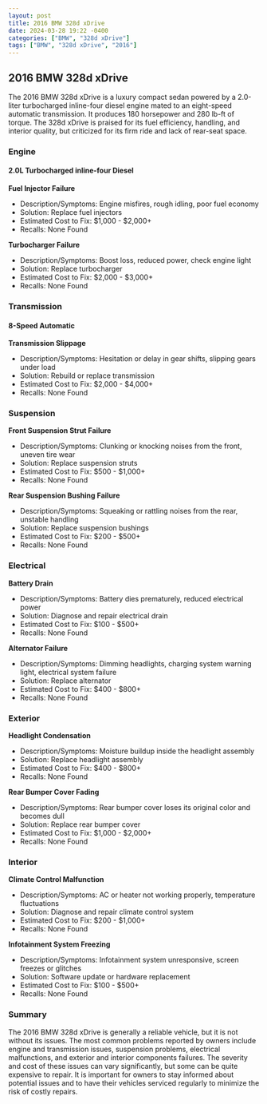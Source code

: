 ```yaml
---
layout: post
title: 2016 BMW 328d xDrive
date: 2024-03-28 19:22 -0400
categories: ["BMW", "328d xDrive"]
tags: ["BMW", "328d xDrive", "2016"]
---
```

## 2016 BMW 328d xDrive

The 2016 BMW 328d xDrive is a luxury compact sedan powered by a 2.0-liter turbocharged inline-four diesel engine mated to an eight-speed automatic transmission. It produces 180 horsepower and 280 lb-ft of torque. The 328d xDrive is praised for its fuel efficiency, handling, and interior quality, but criticized for its firm ride and lack of rear-seat space.

### Engine

#### 2.0L Turbocharged inline-four Diesel

**Fuel Injector Failure**
* Description/Symptoms: Engine misfires, rough idling, poor fuel economy
* Solution: Replace fuel injectors
* Estimated Cost to Fix: $1,000 - $2,000+
* Recalls: None Found

**Turbocharger Failure**
* Description/Symptoms: Boost loss, reduced power, check engine light
* Solution: Replace turbocharger
* Estimated Cost to Fix: $2,000 - $3,000+
* Recalls: None Found

### Transmission

#### 8-Speed Automatic

**Transmission Slippage**
* Description/Symptoms: Hesitation or delay in gear shifts, slipping gears under load
* Solution: Rebuild or replace transmission
* Estimated Cost to Fix: $2,000 - $4,000+
* Recalls: None Found

### Suspension

**Front Suspension Strut Failure**
* Description/Symptoms: Clunking or knocking noises from the front, uneven tire wear
* Solution: Replace suspension struts
* Estimated Cost to Fix: $500 - $1,000+
* Recalls: None Found

**Rear Suspension Bushing Failure**
* Description/Symptoms: Squeaking or rattling noises from the rear, unstable handling
* Solution: Replace suspension bushings
* Estimated Cost to Fix: $200 - $500+
* Recalls: None Found

### Electrical

**Battery Drain**
* Description/Symptoms: Battery dies prematurely, reduced electrical power
* Solution: Diagnose and repair electrical drain
* Estimated Cost to Fix: $100 - $500+
* Recalls: None Found

**Alternator Failure**
* Description/Symptoms: Dimming headlights, charging system warning light, electrical system failure
* Solution: Replace alternator
* Estimated Cost to Fix: $400 - $800+
* Recalls: None Found

### Exterior

**Headlight Condensation**
* Description/Symptoms: Moisture buildup inside the headlight assembly
* Solution: Replace headlight assembly
* Estimated Cost to Fix: $400 - $800+
* Recalls: None Found

**Rear Bumper Cover Fading**
* Description/Symptoms: Rear bumper cover loses its original color and becomes dull
* Solution: Replace rear bumper cover
* Estimated Cost to Fix: $1,000 - $2,000+
* Recalls: None Found

### Interior

**Climate Control Malfunction**
* Description/Symptoms: AC or heater not working properly, temperature fluctuations
* Solution: Diagnose and repair climate control system
* Estimated Cost to Fix: $200 - $1,000+
* Recalls: None Found

**Infotainment System Freezing**
* Description/Symptoms: Infotainment system unresponsive, screen freezes or glitches
* Solution: Software update or hardware replacement
* Estimated Cost to Fix: $100 - $500+
* Recalls: None Found

### Summary

The 2016 BMW 328d xDrive is generally a reliable vehicle, but it is not without its issues. The most common problems reported by owners include engine and transmission issues, suspension problems, electrical malfunctions, and exterior and interior components failures. The severity and cost of these issues can vary significantly, but some can be quite expensive to repair. It is important for owners to stay informed about potential issues and to have their vehicles serviced regularly to minimize the risk of costly repairs.
